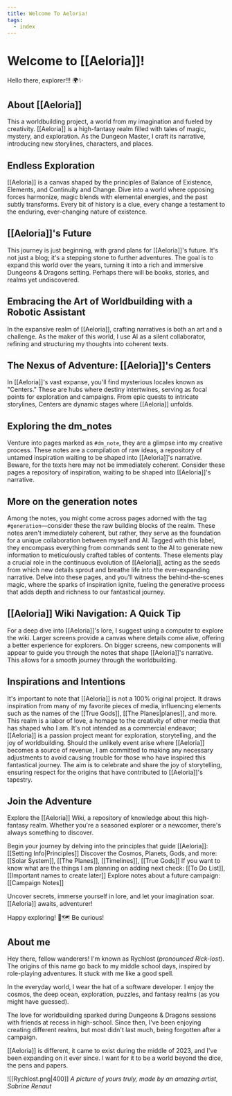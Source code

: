 ```yaml
---
title: Welcome To Aeloria!
tags:
  - index
---
```

# Welcome to [[Aeloria]]!

Hello there, explorer!!! 🌍✨

## About [[Aeloria]]
This a worldbuilding project, a world from my imagination and fueled by creativity. [[Aeloria]] is a high-fantasy realm filled with tales of magic, mystery, and exploration. As the Dungeon Master, I craft its narrative, introducing new storylines, characters, and places.

## Endless Exploration
[[Aeloria]] is a canvas shaped by the principles of Balance of Existence, Elements, and Continuity and Change. Dive into a world where opposing forces harmonize, magic blends with elemental energies, and the past subtly transforms. Every bit of history is a clue, every change a testament to the enduring, ever-changing nature of existence.

## [[Aeloria]]'s Future
This journey is just beginning, with grand plans for [[Aeloria]]'s future. It's not just a blog; it's a stepping stone to further adventures. The goal is to expand this world over the years, turning it into a rich and immersive Dungeons & Dragons setting. Perhaps there will be books, stories, and realms yet undiscovered.

## Embracing the Art of Worldbuilding with a Robotic Assistant
In the expansive realm of [[Aeloria]], crafting narratives is both an art and a challenge. As the maker of this world, I use AI as a silent collaborator, refining and structuring my thoughts into coherent texts.

## The Nexus of Adventure: [[Aeloria]]'s Centers
In [[Aeloria]]'s vast expanse, you'll find mysterious locales known as "Centers." These are hubs where destiny intertwines, serving as focal points for exploration and campaigns. From epic quests to intricate storylines, Centers are dynamic stages where [[Aeloria]] unfolds.

## Exploring the dm_notes
Venture into pages marked as `#dm_note`, they are a glimpse into my creative process. These notes are a compilation of raw ideas, a repository of untamed inspiration waiting to be shaped into [[Aeloria]]'s narrative. Beware, for the texts here may not be immediately coherent. Consider these pages a repository of inspiration, waiting to be shaped into [[Aeloria]]'s narrative.

## More on the generation notes

Among the notes, you might come across pages adorned with the tag `#generation`—consider these the raw building blocks of the realm. These notes aren't immediately coherent, but rather, they serve as the foundation for a unique collaboration between myself and AI. Tagged with this label, they encompass everything from commands sent to the AI to generate new information to meticulously crafted tables of contents. These elements play a crucial role in the continuous evolution of [[Aeloria]], acting as the seeds from which new details sprout and breathe life into the ever-expanding narrative. Delve into these pages, and you'll witness the behind-the-scenes magic, where the sparks of inspiration ignite, fueling the generative process that adds depth and richness to our fantastical journey.

## [[Aeloria]] Wiki Navigation: A Quick Tip
For a deep dive into [[Aeloria]]'s lore, I suggest using a computer to explore the wiki. Larger screens provide a canvas where details come alive, offering a better experience for explorers.
On bigger screens, new components will appear to guide you through the notes that shape [[Aeloria]]'s narrative. This allows for a smooth journey through the worldbuilding.

## Inspirations and Intentions
It's important to note that [[Aeloria]] is not a 100% original project. It draws inspiration from many of my favorite pieces of media, influencing elements such as the names of the [[True Gods]], [[The Planes|planes]], and more. This realm is a labor of love, a homage to the creativity of other media that has shaped who I am. It's not intended as a commercial endeavor; [[Aeloria]] is a passion project meant for exploration, storytelling, and the joy of worldbuilding. Should the unlikely event arise where [[Aeloria]] becomes a source of revenue, I am committed to making any necessary adjustments to avoid causing trouble for those who have inspired this fantastical journey. The aim is to celebrate and share the joy of storytelling, ensuring respect for the origins that have contributed to [[Aeloria]]'s tapestry.

## Join the Adventure
Explore the [[Aeloria]] Wiki, a repository of knowledge about this high-fantasy realm. Whether you're a seasoned explorer or a newcomer, there's always something to discover.

Begin your journey by delving into the principles that guide [[Aeloria]]: [[Setting Info|Principles]]
Discover the Cosmos, Planets, Gods, and more: [[Solar System]], [[The Planes]], [[Timelines]], [[True Gods]]
If you want to know what are the things I am planning on adding next check: [[To Do List]], [[Important names to create later]]
Explore notes about a future campaign: [[Campaign Notes]]

Uncover secrets, immerse yourself in lore, and let your imagination soar. [[Aeloria]] awaits, adventurer!

Happy exploring! 📜🗺️
Be curious!

## About me

Hey there, fellow wanderers! I'm known as Rychlost (*pronounced Rick-lost*). The origins of this name go back to my middle school days, inspired by role-playing adventures. It stuck with me like a good spell.

In the everyday world, I wear the hat of a software developer. I enjoy the cosmos, the deep ocean, exploration, puzzles, and fantasy realms (as you might have guessed).

The love for worldbuilding sparked during Dungeons & Dragons sessions with friends at recess in high-school. Since then, I've been enjoying creating different realms, but most didn't last much, being forgotten after a campaign. 

[[Aeloria]] is different, it came to exist during the middle of 2023, and I've been expanding on it ever since. I want for it to be a world beyond the dice, the pens and papers. 

![[Rychlost.png|400]]
*A picture of yours truly, made by an amazing artist, Sabrine Renaut*